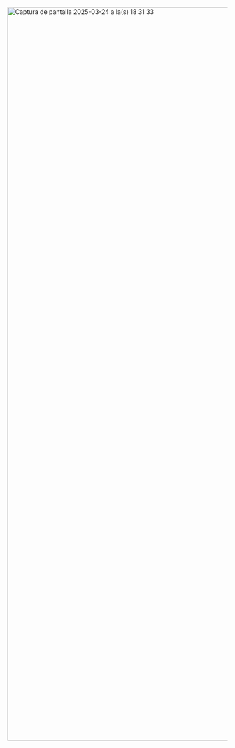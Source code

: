 <img width="1679" alt="Captura de pantalla 2025-03-24 a la(s) 18 31 33" src="https://github.com/user-attachments/assets/6cb6f523-78e1-473c-b060-ee7ecebaa1b3" />
